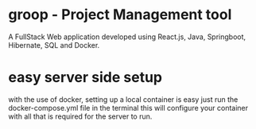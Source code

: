 # groop - Project Management tool
A FullStack Web application developed using React.js, Java, Springboot, Hibernate, SQL and Docker. 
# easy server side setup
with the use of docker, setting up a local container is easy just run the docker-compose.yml file in the terminal
this will configure your container with all that is required for the server to run.
